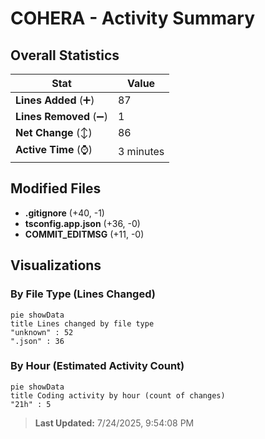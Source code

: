 # COHERA - Activity Summary 

## Overall Statistics

| Stat                   | Value                                                             |
| ---------------------- | ----------------------------------------------------------------- |
| **Lines Added** (➕)   | 87                                          |
| **Lines Removed** (➖) | 1                                        |
| **Net Change** (↕)    | 86                |
| **Active Time** (⌚)   | 3 minutes |


## Modified Files
- **.gitignore** (+40, -1)
- **tsconfig.app.json** (+36, -0)
- **COMMIT_EDITMSG** (+11, -0)

## Visualizations

### By File Type (Lines Changed)

```mermaid
pie showData
title Lines changed by file type
"unknown" : 52
".json" : 36
```

### By Hour (Estimated Activity Count)

```mermaid
pie showData
title Coding activity by hour (count of changes)
"21h" : 5
```


> **Last Updated:** 7/24/2025, 9:54:08 PM